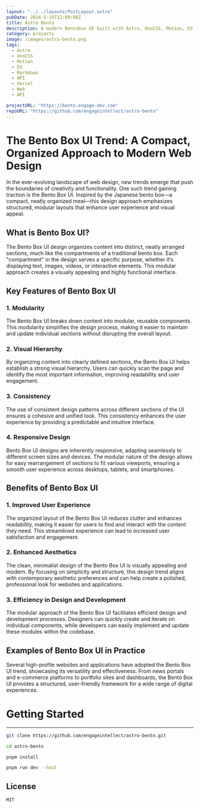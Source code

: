 ```yaml
---
layout: "../../layouts/PostLayout.astro"
pubDate: 2024-5-16T12:00:00Z
title: Astro Bento
description: A modern Bentobox UI built with Astro, UnoCSS, Motion, D3, and Markdown.
category: projects
image: /images/astro-bento.png
tags:
  - Astro
  - UnoCSS
  - Motion
  - D3
  - Markdown
  - API
  - Vercel
  - Web
  - API

projectURL: "https://bento.engage-dev.com"
repoURL: "https://github.com/engageintellect/astro-bento"
---
```


# The Bento Box UI Trend: A Compact, Organized Approach to Modern Web Design

In the ever-evolving landscape of web design, new trends emerge that push the boundaries of creativity and functionality. One such trend gaining traction is the Bento Box UI. Inspired by the Japanese bento box—a compact, neatly organized meal—this design approach emphasizes structured, modular layouts that enhance user experience and visual appeal.

## What is Bento Box UI?

The Bento Box UI design organizes content into distinct, neatly arranged sections, much like the compartments of a traditional bento box. Each "compartment" in the design serves a specific purpose, whether it’s displaying text, images, videos, or interactive elements. This modular approach creates a visually appealing and highly functional interface.

## Key Features of Bento Box UI

### 1. **Modularity**

The Bento Box UI breaks down content into modular, reusable components. This modularity simplifies the design process, making it easier to maintain and update individual sections without disrupting the overall layout.

### 2. **Visual Hierarchy**

By organizing content into clearly defined sections, the Bento Box UI helps establish a strong visual hierarchy. Users can quickly scan the page and identify the most important information, improving readability and user engagement.

### 3. **Consistency**

The use of consistent design patterns across different sections of the UI ensures a cohesive and unified look. This consistency enhances the user experience by providing a predictable and intuitive interface.

### 4. **Responsive Design**

Bento Box UI designs are inherently responsive, adapting seamlessly to different screen sizes and devices. The modular nature of the design allows for easy rearrangement of sections to fit various viewports, ensuring a smooth user experience across desktops, tablets, and smartphones.

## Benefits of Bento Box UI

### 1. **Improved User Experience**

The organized layout of the Bento Box UI reduces clutter and enhances readability, making it easier for users to find and interact with the content they need. This streamlined experience can lead to increased user satisfaction and engagement.

### 2. **Enhanced Aesthetics**

The clean, minimalist design of the Bento Box UI is visually appealing and modern. By focusing on simplicity and structure, this design trend aligns with contemporary aesthetic preferences and can help create a polished, professional look for websites and applications.

### 3. **Efficiency in Design and Development**

The modular approach of the Bento Box UI facilitates efficient design and development processes. Designers can quickly create and iterate on individual components, while developers can easily implement and update these modules within the codebase.

## Examples of Bento Box UI in Practice

Several high-profile websites and applications have adopted the Bento Box UI trend, showcasing its versatility and effectiveness. From news portals and e-commerce platforms to portfolio sites and dashboards, the Bento Box UI provides a structured, user-friendly framework for a wide range of digital experiences.

# Getting Started

---

```bash
git clone https://github.com/engageintellect/astro-bento.git
```

```bash
cd astro-bento
```

```bash
pnpm install
```

```bash
pnpm run dev --host
```

## License

```
MIT
```
